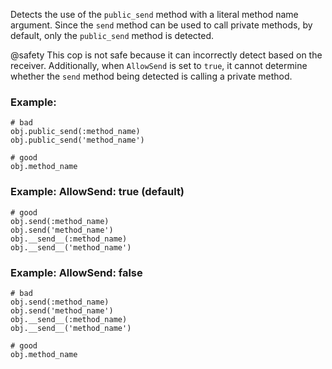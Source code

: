 Detects the use of the `public_send` method with a literal method name argument.
Since the `send` method can be used to call private methods, by default,
only the `public_send` method is detected.

@safety
    This cop is not safe because it can incorrectly detect based on the receiver.
    Additionally, when `AllowSend` is set to `true`, it cannot determine whether
    the `send` method being detected is calling a private method.

### Example:
    # bad
    obj.public_send(:method_name)
    obj.public_send('method_name')

    # good
    obj.method_name

### Example: AllowSend: true (default)
    # good
    obj.send(:method_name)
    obj.send('method_name')
    obj.__send__(:method_name)
    obj.__send__('method_name')

### Example: AllowSend: false
    # bad
    obj.send(:method_name)
    obj.send('method_name')
    obj.__send__(:method_name)
    obj.__send__('method_name')

    # good
    obj.method_name
